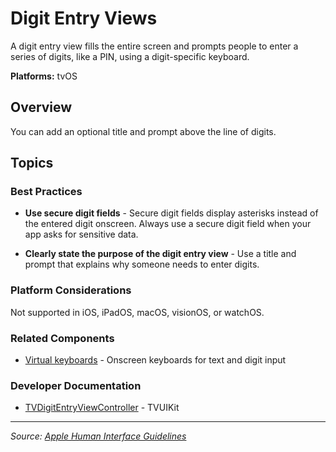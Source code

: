 # Digit Entry Views

A digit entry view fills the entire screen and prompts people to enter a series of digits, like a PIN, using a digit-specific keyboard.

**Platforms:** tvOS

## Overview

You can add an optional title and prompt above the line of digits.

## Topics

### Best Practices

- **Use secure digit fields** - Secure digit fields display asterisks instead of the entered digit onscreen. Always use a secure digit field when your app asks for sensitive data.

- **Clearly state the purpose of the digit entry view** - Use a title and prompt that explains why someone needs to enter digits.

### Platform Considerations

Not supported in iOS, iPadOS, macOS, visionOS, or watchOS.

### Related Components

- [Virtual keyboards](https://developer.apple.com/design/human-interface-guidelines/virtual-keyboards) - Onscreen keyboards for text and digit input

### Developer Documentation

- [TVDigitEntryViewController](https://developer.apple.com/documentation/tvuikit/tvdigitentryviewcontroller) - TVUIKit

---

*Source: [Apple Human Interface Guidelines](https://developer.apple.com/design/human-interface-guidelines/digit-entry-views)*